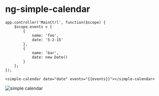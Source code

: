 # ng-simple-calendar

```
app.controller('MainCtrl', function($scope) {
    $scope.events = [
        {
            name: 'foo',
            date: '5-2-15'
        },
        {
            name: 'bar',
            date: new Date()
        }
    ];
});
```

```
<simple-calendar date="date" events="{{events}}"></simple-calendar>
```

![simple calendar](http://i.imgur.com/xLEgPLr.png)
